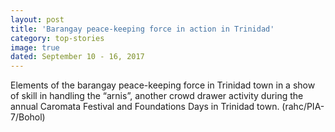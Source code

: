 ```yaml
---
layout: post
title: 'Barangay peace-keeping force in action in Trinidad'
category: top-stories
image: true
dated: September 10 - 16, 2017
---
```


Elements of the barangay peace-keeping force in Trinidad town in a show of skill in handling the “arnis”, another crowd drawer activity during the annual Caromata Festival and Foundations Days in Trinidad town. (rahc/PIA-7/Bohol)